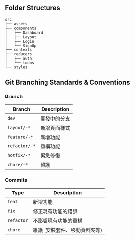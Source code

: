 ## Folder Structures 
```
src  
├── assets  
├── components  
│   ├── Dashboard  
│   ├── Layout  
│   ├── Login  
│   └── SignUp  
├── contexts  
├── reducers  
│   ├── auth  
│   └── todos  
└── styles  
```

## Git Branching Standards & Conventions
### Branch
| Branch | Description |
| ------ | ----------- |
| `dev` | 開發中的分支 |
| `layout/-*` | 新增頁面樣式 |
| `feature/-*` | 新增功能 |
| `refactor/-*` | 重構功能 |
| `hotfix/-*` | 緊急修復 |
| `chore/-*` | 維護 |

### Commits
| Type | Description |
| ---- | ----------- |
| `feat` | 新增功能 |
| `fix` | 修正現有功能的錯誤 |
| `refactor` | 不影響現有功能的重構 |
| `chore` | 維護 (安裝套件、移動資料夾等) |
